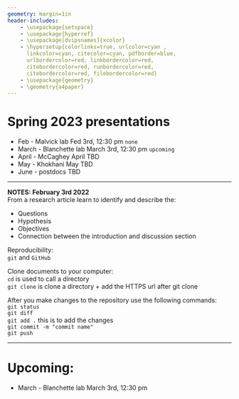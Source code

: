 ```yaml
---
geometry: margin=1in
header-includes:
    - \usepackage{setspace}
    - \usepackage{hyperref}
    - \usepackage[dvipsnames]{xcolor}
    - \hypersetup{colorlinks=true, urlcolor=cyan , 
      linkcolor=cyan, citecolor=cyan, pdfborder=blue,
      urlbordercolor=red, linkbordercolor=red,
      citebordercolor=red, runbordercolor=red,
      citebordercolor=red, filebordercolor=red}
    - \usepackage{geometry}
    - \geometry{a4paper}
---  
```


# Spring 2023 presentations

 - Feb - Malvick lab Fed 3rd, 12:30 pm `none`
 - March - Blanchette lab March 3rd, 12:30 pm `upcoming`
 - April - McCaghey April TBD
 - May - Khokhani May TBD
 - June - postdocs TBD

---  

**NOTES: February 3rd 2022**  
From a research article learn to identify and describe the:  
 - Questions  
 - Hypothesis  
 - Objectives  
 - Connection between the introduction and discussion section  
  
Reproducibility:   
`git` and `GitHub`  
   
Clone documents to your computer:  
`cd` is used to call a directory  
`git clone` is clone a directory + add the HTTPS url after git clone  
  
After you make changes to the repository use the following commands:   
`git status`    
`git diff`   
`git add .` this is to add the changes  
`git commit -m "commit name"`    
`git push`  

---  
# Upcoming:  
 - March - Blanchette lab March 3rd, 12:30 pm  
  
